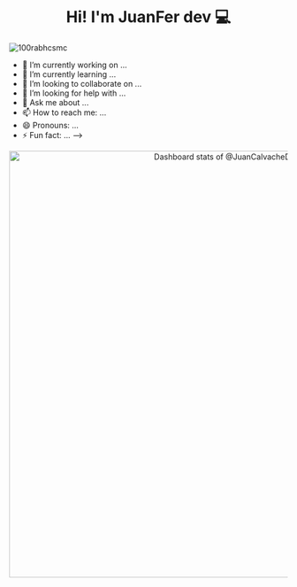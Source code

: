 <h1 align="center">Hi! I'm JuanFer dev 💻</h1>


<p align="left"> <img src="https://komarev.com/ghpvc/?username=JuanCalvacheDed" alt="100rabhcsmc" /> </p>

- 🔭 I’m currently working on ...
- 🌱 I’m currently learning ...
- 👯 I’m looking to collaborate on ...
- 🤔 I’m looking for help with ...
- 💬 Ask me about ...
- 📫 How to reach me: ...
- 😄 Pronouns: ...
- ⚡ Fun fact: ...
-->
<!-- Copy-paste in your Readme.md file -->

<a href="https://next.ossinsight.io/widgets/official/compose-user-dashboard-stats?user_id=79811010" target="_blank" style="display: block" align="center">
  <picture>
    <source media="(prefers-color-scheme: dark)" srcset="https://next.ossinsight.io/widgets/official/compose-user-dashboard-stats/thumbnail.png?user_id=79811010&image_size=auto&color_scheme=dark" width="771" height="auto">
    <img alt="Dashboard stats of @JuanCalvacheDev" src="https://next.ossinsight.io/widgets/official/compose-user-dashboard-stats/thumbnail.png?user_id=79811010&image_size=auto&color_scheme=light" width="771" height="auto">
  </picture>
</a>

<!-- Made with [OSS Insight](https://ossinsight.io/) -->
